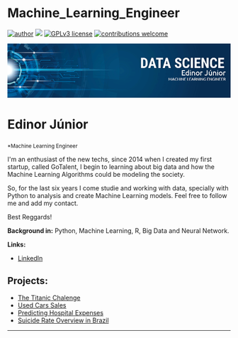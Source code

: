 # Machine_Learning_Engineer
[![author](https://img.shields.io/badge/author-edinojr-red.svg)](https://www.linkedin.com/in/edinorjr) [![](https://img.shields.io/badge/python-3.7+-blue.svg)](https://www.python.org/downloads/release/python-365/) [![GPLv3 license](https://img.shields.io/badge/License-GPLv3-blue.svg)](http://perso.crans.org/besson/LICENSE.html) [![contributions welcome](https://img.shields.io/badge/contributions-welcome-brightgreen.svg?style=flat)](https://github.com/zorrex82/Machine_Learning_Engineer)

<p align="center">
  <img src="banner_ds.png" >
</p>

# Edinor Júnior
<sub>*Machine Learning Engineer</sub>

I'm an enthusiast of the new techs, since 2014 when I created my first startup, called GoTalent, I begin to learning about big data and how the Machine Learning Algorithms could be modeling the society. 

So, for the last six years I come studie and working with data, specially with Python to analysis and create Machine Learning models. Feel free to follow me and add my contact.

Best Reggards! 

**Background in:** Python, Machine Learning, R, Big Data and Neural Network.

**Links:**
* [LinkedIn](https://www.linkedin.com/in/edinorjr)


## Projects:
* [The Titanic Chalenge](https://bit.ly/3lDd1yl)
* [Used Cars Sales](https://bit.ly/35o8KZz)
* [Predicting Hospital Expenses](https://bit.ly/330QNPl)
* [Suicide Rate Overview in Brazil](https://bit.ly/2VEg51F)
---




